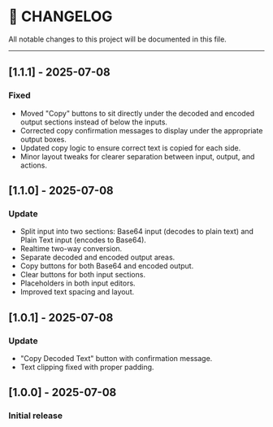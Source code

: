 # 📜 CHANGELOG

All notable changes to this project will be documented in this file.

---

## [1.1.1] - 2025-07-08
### Fixed
- Moved "Copy" buttons to sit directly under the decoded and encoded output sections instead of below the inputs.
- Corrected copy confirmation messages to display under the appropriate output boxes.
- Updated copy logic to ensure correct text is copied for each side.
- Minor layout tweaks for clearer separation between input, output, and actions.

## [1.1.0] - 2025-07-08
### Update
- Split input into two sections: Base64 input (decodes to plain text) and Plain Text input (encodes to Base64).
- Realtime two-way conversion.
- Separate decoded and encoded output areas.
- Copy buttons for both Base64 and encoded output.
- Clear buttons for both input sections.
- Placeholders in both input editors.
- Improved text spacing and layout.

## [1.0.1] - 2025-07-08
### Update
- "Copy Decoded Text" button with confirmation message.
- Text clipping fixed with proper padding.

## [1.0.0] - 2025-07-08
### Initial release
